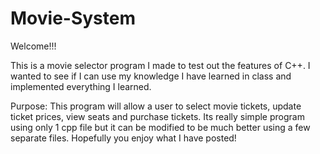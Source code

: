 # Movie-System

Welcome!!!

This is a movie selector program I made to test out the features of C++. I wanted to see if I can use my knowledge I have learned in class and implemented
everything I learned.


Purpose: This program will allow a user to select movie tickets, update ticket prices, view seats and purchase tickets. Its really simple program using only
1 cpp file but it can be modified to be much better using a few separate files. Hopefully you enjoy what I have posted!
